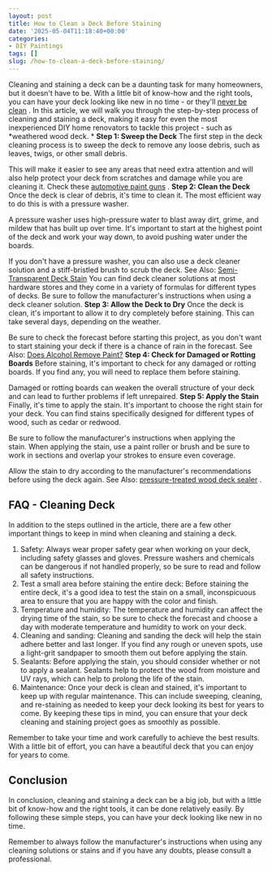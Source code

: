 ```yaml
---
layout: post
title: How to Clean a Deck Before Staining
date: '2025-05-04T11:18:40+00:00'
categories:
- DIY Paintings
tags: []
slug: /how-to-clean-a-deck-before-staining/
---
```


Cleaning and staining a deck can be a daunting task for many homeowners, but it doesn't have to be. With a little bit of know-how and the right tools, you can have your deck looking like new in no time - or they'll
[never be clean](https://www.extension.iastate.edu/news/2008/jul/120901.htm)
.
In this article, we will walk you through the step-by-step process of cleaning and staining a deck, making it easy for even the most inexperienced DIY home renovators to tackle this project - such as
*weathered wood deck. *
**Step 1: Sweep the Deck**
The first step in the deck cleaning process is to sweep the deck to remove any loose debris, such as leaves, twigs, or other small debris.

This will make it easier to see any areas that need extra attention and will also help protect your deck from scratches and damage while you are cleaning it.
Check these
[automotive paint guns](https://pestpolicy.com/best-automotive-paint-gun-for-beginners/)
.
**Step 2: Clean the Deck**
Once the deck is clear of debris, it's time to clean it. The most efficient way to do this is with a pressure washer.

A pressure washer uses high-pressure water to blast away dirt, grime, and mildew that has built up over time. It's important to start at the highest point of the deck and work your way down, to avoid pushing water under the boards.

If you don't have a pressure washer, you can also use a deck cleaner solution and a stiff-bristled brush to scrub the deck.
See Also:
[Semi-Transparent Deck Stain](https://pestpolicy.com/best-semi-transparent-deck-stain/)
You can find deck cleaner solutions at most hardware stores and they come in a variety of formulas for different types of decks. Be sure to follow the manufacturer's instructions when using a deck cleaner solution.
**Step 3: Allow the Deck to Dry**
Once the deck is clean, it's important to allow it to dry completely before staining. This can take several days, depending on the weather.

Be sure to check the forecast before starting this project, as you don't want to start staining your deck if there is a chance of rain in the forecast.
See Also:
[Does Alcohol Remove Paint?](https://pestpolicy.com/does-alcohol-remove-paint/)
**Step 4: Check for Damaged or Rotting Boards**
Before staining, it's important to check for any damaged or rotting boards. If you find any, you will need to replace them before staining.

Damaged or rotting boards can weaken the overall structure of your deck and can lead to further problems if left unrepaired.
**Step 5: Apply the Stain**
Finally, it's time to apply the stain. It's important to choose the right stain for your deck. You can find stains specifically designed for different types of wood, such as cedar or redwood.

Be sure to follow the manufacturer's instructions when applying the stain. When applying the stain, use a paint roller or brush and be sure to work in sections and overlap your strokes to ensure even coverage.

Allow the stain to dry according to the manufacturer's recommendations before using the deck again.
See Also:
[pressure-treated wood deck sealer](https://pestpolicy.com/best-deck-sealer-for-pressure-treated-wood/)
.
## FAQ - Cleaning Deck
In addition to the steps outlined in the article, there are a few other important things to keep in mind when cleaning and staining a deck.
1. Safety: Always wear proper safety gear when working on your deck, including safety glasses and gloves. Pressure washers and chemicals can be dangerous if not handled properly, so be sure to read and follow all safety instructions.
2. Test a small area before staining the entire deck: Before staining the entire deck, it's a good idea to test the stain on a small, inconspicuous area to ensure that you are happy with the color and finish.
3. Temperature and humidity: The temperature and humidity can affect the drying time of the stain, so be sure to check the forecast and choose a day with moderate temperature and humidity to work on your deck.
4. Cleaning and sanding: Cleaning and sanding the deck will help the stain adhere better and last longer. If you find any rough or uneven spots, use a light-grit sandpaper to smooth them out before applying the stain.
5. Sealants: Before applying the stain, you should consider whether or not to apply a sealant. Sealants help to protect the wood from moisture and UV rays, which can help to prolong the life of the stain.
6. Maintenance: Once your deck is clean and stained, it's important to keep up with regular maintenance. This can include sweeping, cleaning, and re-staining as needed to keep your deck looking its best for years to come.
By keeping these tips in mind, you can ensure that your deck cleaning and staining project goes as smoothly as possible.

Remember to take your time and work carefully to achieve the best results. With a little bit of effort, you can have a beautiful deck that you can enjoy for years to come.
## Conclusion
In conclusion, cleaning and staining a deck can be a big job, but with a little bit of know-how and the right tools, it can be done relatively easily. By following these simple steps, you can have your deck looking like new in no time.

Remember to always follow the manufacturer's instructions when using any cleaning solutions or stains and if you have any doubts, please consult a professional.
